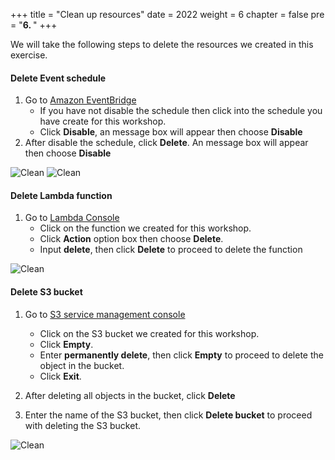 +++
title = "Clean up resources"
date = 2022
weight = 6
chapter = false
pre = "<b>6. </b>"
+++

We will take the following steps to delete the resources we created in this exercise.

#### Delete Event schedule
1. Go to [Amazon EventBridge](https://ap-southeast-2.console.aws.amazon.com/events/home?region=ap-southeast-2#/rules?redirect_from_cwe=true)
   + If you have not disable the schedule then click into the schedule you have create for this workshop.
   + Click **Disable**, an message box will appear then choose **Disable**
2. After disable the schedule, click **Delete**. An message box will appear then choose **Disable**

![Clean](/images/6.clean/cleand1.png)
![Clean](/images/6.clean/cleand2.png)
#### Delete Lambda function
1. Go to [Lambda Console](https://ap-southeast-2.console.aws.amazon.com/lambda/home?region=ap-southeast-2#/functions)
   + Click on the function we created for this workshop.
   + Click **Action** option box then choose **Delete**.
   + Input **delete**, then click **Delete** to proceed to delete the function


![Clean](/images/6.clean/cleanf.png)
#### Delete S3 bucket

1. Go to [S3 service management console](https://s3.console.aws.amazon.com/s3/home)
   + Click on the S3 bucket we created for this workshop.
   + Click **Empty**.
   + Enter **permanently delete**, then click **Empty** to proceed to delete the object in the bucket.
   + Click **Exit**.

2. After deleting all objects in the bucket, click **Delete**
3. Enter the name of the S3 bucket, then click **Delete bucket** to proceed with deleting the S3 bucket.

![Clean](/images/6.clean/003-clean.png)

